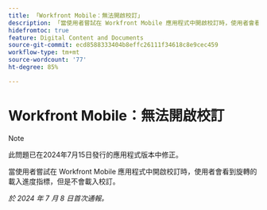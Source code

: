 ```yaml
---
title: 「Workfront Mobile：無法開啟校訂」
description: 「當使用者嘗試在 Workfront Mobile 應用程式中開啟校訂時，使用者會看到旋轉的載入進度指標，但是不會載入校訂。」
hidefromtoc: true
feature: Digital Content and Documents
source-git-commit: ecd8588333404b8effc26111f34618c8e9cec459
workflow-type: tm+mt
source-wordcount: '77'
ht-degree: 85%

---
```



# Workfront Mobile：無法開啟校訂

>[!NOTE]
>
>此問題已在2024年7月15日發行的應用程式版本中修正。

當使用者嘗試在 Workfront Mobile 應用程式中開啟校訂時，使用者會看到旋轉的載入進度指標，但是不會載入校訂。

_於 2024 年 7 月 8 日首次通報。_
